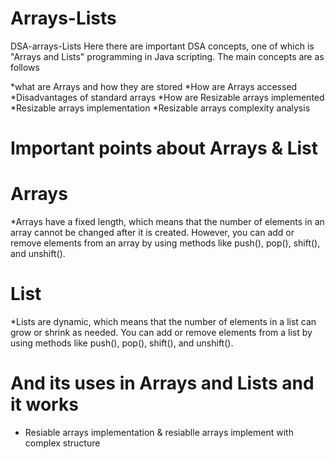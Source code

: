 # Arrays-Lists
DSA-arrays-Lists 
Here there are important DSA concepts, one of which is "Arrays and Lists" programming in Java scripting. The main concepts are as follows

*what are Arrays and how they are stored
*How are Arrays accessed
*Disadvantages of standard arrays
*How are Resizable arrays implemented
*Resizable arrays implementation
*Resizable arrays complexity analysis

# Important points about Arrays & List

# Arrays
*Arrays have a fixed length, which means that the number of elements in an array cannot be changed after it is created. However, you can add or remove elements from an array by using methods like push(), pop(), shift(), and unshift().

# List
*Lists are dynamic, which means that the number of elements in a list can grow or shrink as needed. You can add or remove elements from a list by using methods like push(), pop(), shift(), and unshift().

# And its uses in Arrays and Lists and it works 
* Resiable arrays implementation & resiablle arrays implement with complex structure


